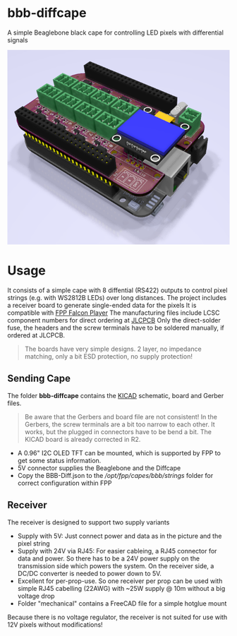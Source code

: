 # bbb-diffcape

A simple Beaglebone black cape for controlling LED pixels with differential signals

![bbbdiffcape](https://github.com/3komma3volt/bbb-diffcape/blob/main/images/diffcape.png)

# Usage
It consists of a simple cape with 8 diffential (RS422) outputs to control pixel strings (e.g. with WS2812B LEDs) over long distances. 
The project includes a receiver board to generate single-ended data for the pixels
It is compatible with [FPP Falcon Player](https://github.com/FalconChristmas/fpp) 
The manufacturing files include LCSC component numbers for direct ordering at [JLCPCB](https://jlcpcb.com)
Only the direct-solder fuse, the headers and the screw terminals have to be soldered manually, if ordered at JLCPCB.

> The boards have very simple designs. 2 layer, no impedance matching, only a bit ESD protection, no supply protection!

## Sending Cape

The folder **bbb-diffcape** contains the [KICAD](https://www.kicad.org) schematic, board and Gerber files. 

> Be aware that the Gerbers and board file are not consistent! In the  Gerbers, the screw terminals are a bit too narrow to each other. It works, but the plugged in connectors have to be bend a bit. The KICAD board is already corrected in R2.

 -  A 0.96" I2C OLED TFT can be mounted, which is supported by FPP to get some status information.
 - 5V connector supplies the Beaglebone and the Diffcape
 - Copy the BBB-Diff.json to the */opt/fpp/capes/bbb/strings* folder for correct configuration within FPP

## Receiver

The receiver is designed to support two supply variants

 - Supply with 5V: Just connect power and data as in the picture and the pixel string
 - Supply with 24V via RJ45: For easier cableing, a RJ45 connector for data and power. So there has to be a 24V power supply on the transmission side which powers the system. On the receiver side, a DC/DC converter is needed to power down to 5V. 
 - Excellent for per-prop-use. So one receiver per prop can be used with simple RJ45 cabelling (22AWG) with ~25W supply @ 10m without a big voltage drop
 - Folder "mechanical" contains a FreeCAD file for a simple hotglue mount
 
Because there is no voltage regulator, the receiver is not suited for use with 12V pixels without modifications!
